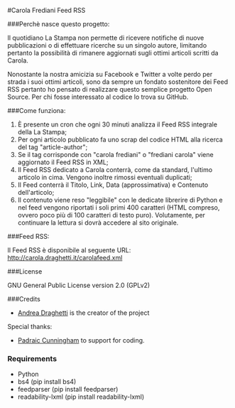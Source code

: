 #Carola Frediani Feed RSS

###Perchè nasce questo progetto:

Il quotidiano La Stampa non permette di ricevere notifiche di nuove pubblicazioni o di effettuare ricerche su un singolo autore, limitando pertanto la possibilità di rimanere aggiornati sugli ottimi articoli scritti da Carola.

Nonostante la nostra amicizia su Facebook e Twitter a volte perdo per strada i suoi ottimi articoli, sono da sempre un fondato sostenitore dei Feed RSS pertanto ho pensato di realizzare questo semplice progetto Open Source. Per chi fosse interessato al codice lo trova su GitHub.

###Come funziona:

1. È presente un cron che ogni 30 minuti analizza il Feed RSS integrale della La Stampa;
2. Per ogni articolo pubblicato fa uno scrap del codice HTML alla ricerca del tag "article-author";
3. Se il tag corrisponde con "carola frediani" o "frediani carola" viene aggiornato il Feed RSS in XML;
4. Il Feed RSS dedicato a Carola conterrà, come da standard, l'ultimo articolo in cima. Vengono inoltre rimossi eventuali duplicati;
5. Il Feed conterrà il Titolo, Link, Data (approssimativa) e Contenuto dell'articolo;
6. Il contenuto viene reso "leggibile" con le dedicate librerire di Python e nel feed vengono riportati i soli primi 400 caratteri (HTML compreso, ovvero poco più di 100 caratteri di testo puro). Volutamente, per continuare la lettura si dovrà accedere al sito originale.

###Feed RSS:

Il Feed RSS è disponibile al seguente URL: http://carola.draghetti.it/carolafeed.xml

###License

GNU General Public License version 2.0 (GPLv2)

###Credits

* [Andrea Draghetti](https://twitter.com/AndreaDraghetti) is the creator of the project

Special thanks:

* [Padraic Cunningham](http://stackexchange.com/users/2456564/padraic-cunningham?tab=accounts) to support for coding.

### Requirements
- Python
- bs4 (pip install bs4)
- feedparser (pip install feedparser)
- readability-lxml (pip install readability-lxml)
